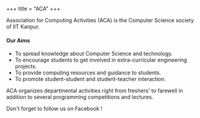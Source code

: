 +++
title = "ACA"
+++

Association for Computing Activities (ACA) is the Computer Science society of IIT Kanpur.

#### Our Aims

* To spread knowledge about Computer Science and technology.
* To encourage students to get involved in extra-curricular engineering projects.
* To provide computing resources and guidance to students.
* To promote student-student and student-teacher interaction.

ACA organizes departmental activities right from freshers' to farewell in addition to several programming competitions and lectures.


Don't forget to follow us on Facebook !
